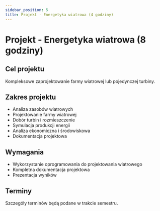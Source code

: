 ```yaml
---
sidebar_position: 5
title: Projekt - Energetyka wiatrowa (4 godziny)
---
```

# Projekt - Energetyka wiatrowa (8 godziny)

## Cel projektu

Kompleksowe zaprojektowanie farmy wiatrowej lub pojedynczej turbiny.

## Zakres projektu

- Analiza zasobów wiatrowych
- Projektowanie farmy wiatrowej
- Dobór turbin i rozmieszczenie
- Symulacja produkcji energii
- Analiza ekonomiczna i środowiskowa
- Dokumentacja projektowa

## Wymagania

- Wykorzystanie oprogramowania do projektowania wiatrowego
- Kompletna dokumentacja projektowa
- Prezentacja wyników

## Terminy

Szczegóły terminów będą podane w trakcie semestru.

